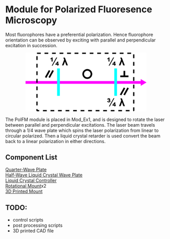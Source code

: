 # Module for Polarized Fluoresence Microscopy

Most fluorophores have a preferential polarization.  Hence fluorophore orientation can be observed by exciting with parallel and perpendicular excitation in succession.  


<p align="center">
	<img src="/PolFM/images/schematic.png" alt="PFM Schematic" width="75%">
</p>


The PolFM module is placed in Mod_Ex1, and is designed to rotate the laser between parallel and perpendicular excitations. The laser beam travels through a 1/4 wave plate which spins the laser polarization from linear to circular polarized. Then a liquid crystal retarder is used convert the beam back to a linear polarization in either directions. 

## Component List

[Quarter-Wave Plate](https://www.thorlabs.com/thorproduct.cfm?partnumber=AQWP05M-600)  
[Half-Wave Liquid Crystal Wave Plate](https://www.thorlabs.com/thorproduct.cfm?partnumber=LCC1111-A)  
[Liquid Crystal Controller](https://www.thorlabs.com/thorproduct.cfm?partnumber=LCC25)  
[Rotational Mount](https://www.thorlabs.com/thorproduct.cfm?partnumber=RSP1#ad-image-0)x2  
[3D Printed Mount]()

## TODO:
* control scripts
* post processing scripts
* 3D printed CAD file